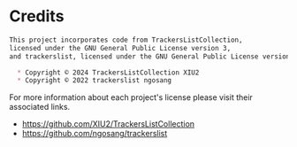 # Credits

```md
This project incorporates code from TrackersListCollection,
licensed under the GNU General Public License version 3,
and trackerslist, licensed under the GNU General Public License version 2.

  * Copyright © 2024 TrackersListCollection XIU2
  * Copyright © 2022 trackerslist ngosang
```

For more information about each project's license please visit their associated links.

* <https://github.com/XIU2/TrackersListCollection>
* <https://github.com/ngosang/trackerslist>
